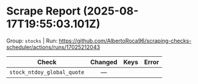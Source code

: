 # Scrape Report (2025-08-17T19:55:03.101Z)

Group: `stocks`  |  Run: https://github.com/AlbertoRoca96/scraping-checks-scheduler/actions/runs/17025212043

| Check | Changed | Keys | Error |
|---|:---:|:--|:--|
| `stock_ntdoy_global_quote` | — |  |  |

